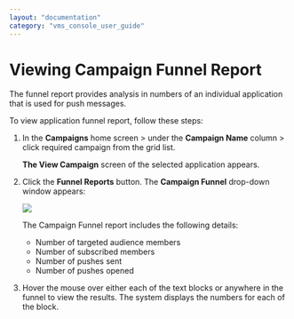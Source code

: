 ```yaml
---
layout: "documentation"
category: "vms_console_user_guide"
---
```

                             

Viewing Campaign Funnel Report
==============================

The funnel report provides analysis in numbers of an individual application that is used for push messages.

To view application funnel report, follow these steps:

1.  In the **Campaigns** home screen > under the **Campaign Name** column > click required campaign from the grid list.
    
    **The View Campaign** screen of the selected application appears.
    
2.  Click the **Funnel Reports** button. The **Campaign Funnel** drop-down window appears:
    
    ![](../Resources/Images/Campaigns/Campaign-funnel.png)
    
    The Campaign Funnel report includes the following details:
    
    *   Number of targeted audience members
    *   Number of subscribed members
    *   Number of pushes sent
    *   Number of pushes opened
3.  Hover the mouse over either each of the text blocks or anywhere in the funnel to view the results. The system displays the numbers for each of the block.
